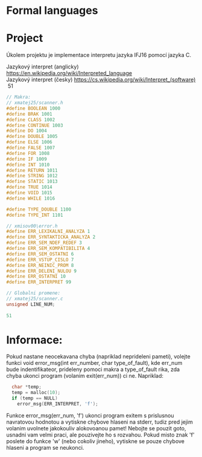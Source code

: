 # Formal languages
# Project

Úkolem projektu je implementace interpretu jazyka IFJ16 pomocí jazyka C.

Jazykový interpret (anglicky) https://en.wikipedia.org/wiki/Interpreted_language <br>
Jazykový interpret (česky) https://cs.wikipedia.org/wiki/Interpret_(software) <br>
​
51
```c
// Makra: 
// xmatej25/scanner.h 
#define BOOLEAN 1000 
#define BRAK 1001 
#define CLASS 1002 
#define CONTINUE 1003 
#define DO 1004 
#define DOUBLE 1005 
#define ELSE 1006 
#define FALSE 1007 
#define FOR 1008 
#define IF 1009 
#define INT 1010 
#define RETURN 1011 
#define STRING 1012 
#define STATIC 1013 
#define TRUE 1014
#define VOID 1015
#define WHILE 1016

#define TYPE_DOUBLE 1100
#define TYPE_INT 1101

// xmisov00\error.h
#define ERR_LEXIKALNI_ANALYZA 1
#define ERR_SYNTAKTICKA_ANALYZA 2
#define ERR_SEM_NDEF_REDEF 3
#define ERR_SEM_KOMPATIBILITA 4
#define ERR_SEM_OSTATNI 6
#define ERR_VSTUP_CISLO 7
#define ERR_NEINIC_PROM 8
#define ERR_DELENI_NULOU 9
#define ERR_OSTATNI 10
#define ERR_INTERPRET 99

// Globalni promene:
// xmatej25/scanner.c
unsigned LINE_NUM;
​
51
```
# Informace:
Pokud nastane neocekavana chyba (napriklad neprideleni pameti), volejte funkci void error_msg(int err_number, char type_of_fault), kde err_num bude indentifikateor, prideleny pomoci makra a type_of_fault rika, zda chyba ukonci program (volanim exit(err_num)) ci ne. Napriklad: <br>

```c
  char *temp; 
  temp = malloc(10);
  if (temp == NULL)
    error_msg(ERR_INTERPRET, 'f');
```

Funkce error_msg(err_num, 'f') ukonci program exitem s prislusnou navratovou hodnotou a vytiskne chybove hlaseni na stderr, tudiz pred jejim volanim uvolnete jakokouliv alokovoanou pamet! Nebojte se pouzit goto, usnadni vam velmi praci, ale pouzivejte ho s rozvahou. Pokud misto znak 'f' poslete do funkce 'w' (nebo cokoliv jineho), vytiskne se pouze chybove hlaseni a program se neukonci.
